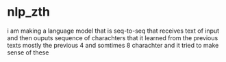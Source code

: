 # nlp_zth

i am making a language model that is seq-to-seq that receives text of input and then 
ouputs sequence of charachters that it learned from the previous texts mostly the previous 4 and somtimes 8
charachter and it tried to make sense of these
